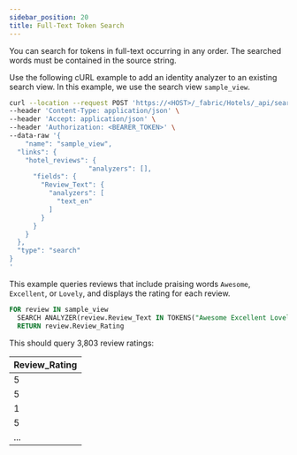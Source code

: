 ```yaml
---
sidebar_position: 20
title: Full-Text Token Search
---
```


You can search for tokens in full-text occurring in any order. The searched words must be contained in the source string. 

Use the following cURL example to add an identity analyzer to an existing search view. In this example, we use the search view `sample_view`.

```bash
curl --location --request POST 'https://<HOST>/_fabric/Hotels/_api/search/view' \
--header 'Content-Type: application/json' \
--header 'Accept: application/json' \
--header 'Authorization: <BEARER_TOKEN>' \
--data-raw '{
    "name": "sample_view",
  "links": {
    "hotel_reviews": {
                    "analyzers": [],
      "fields": {
        "Review_Text": {
          "analyzers": [
            "text_en"
          ]
        }
      }
    }
  },
  "type": "search"
}
'
```

This example queries reviews that include praising words `Awesome`, `Excellent`, or `Lovely`, and displays the rating for each review.

```sql
FOR review IN sample_view
  SEARCH ANALYZER(review.Review_Text IN TOKENS("Awesome Excellent Lovely", "text_en"), "text_en")
  RETURN review.Review_Rating
```

This should query 3,803 review ratings:

| Review_Rating |
| --- |
| 5 |
| 5 |
| 1 |
| 5 |
| ... |